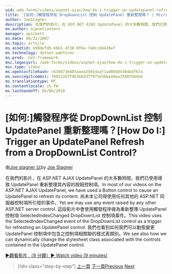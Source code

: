 ```yaml
---
uid: web-forms/videos/aspnet-ajax/how-do-i-trigger-an-updatepanel-refresh-from-a-dropdownlist-control
title: '[如何:]觸發程序從 DropDownList 控制 UpdatePanel 重新整理嗎？ | Microsoft Docs'
author: JoeStagner
description: 在我們的影片，在 ASP.NET AJAX UpdatePanel 的大多數時間，我們已使用導致 UpdatePanel 重新整理其內容的按鈕控制項。 本公司得在尚未使用的任何事件...
ms.author: aspnetcontent
manager: wpickett
ms.date: 08/22/2007
ms.topic: article
ms.assetid: e90defdb-b6b1-4f38-8f6a-7adccbb426ef
ms.technology: dotnet-webforms
ms.prod: .net-framework
msc.legacyurl: /web-forms/videos/aspnet-ajax/how-do-i-trigger-an-updatepanel-refresh-from-a-dropdownlist-control
msc.type: video
ms.openlocfilehash: c6304736485aaea2501daaf1ad80dd4304b4f67a
ms.sourcegitcommit: f8852267f463b62d7f975e56bea9aa3f68fbbdeb
ms.translationtype: MT
ms.contentlocale: zh-TW
ms.lasthandoff: 04/06/2018
---
```

<a name="how-do-i-trigger-an-updatepanel-refresh-from-a-dropdownlist-control"></a><span data-ttu-id="2be0e-105">[如何:]觸發程序從 DropDownList 控制 UpdatePanel 重新整理嗎？</span><span class="sxs-lookup"><span data-stu-id="2be0e-105">[How Do I:] Trigger an UpdatePanel Refresh from a DropDownList Control?</span></span>
====================
<span data-ttu-id="2be0e-106">由[Joe stagner 以](https://github.com/JoeStagner)</span><span class="sxs-lookup"><span data-stu-id="2be0e-106">by [Joe Stagner](https://github.com/JoeStagner)</span></span>

<span data-ttu-id="2be0e-107">在我們的影片，在 ASP.NET AJAX UpdatePanel 的大多數時間，我們已使用導致 UpdatePanel 重新整理其內容的按鈕控制項。</span><span class="sxs-lookup"><span data-stu-id="2be0e-107">In most of our videos on the ASP.NET AJAX UpdatePanel, we have used a Button control to cause an UpdatePanel to refresh its content.</span></span> <span data-ttu-id="2be0e-108">尚未本公司得使用任何其他的 ASP.NET 伺服器控制項所引發的事件。</span><span class="sxs-lookup"><span data-stu-id="2be0e-108">Yet we may use any event raised by any other ASP.NET server control.</span></span> <span data-ttu-id="2be0e-109">這段影片中會使用觸發程序做為重新整理 UpdatePanel 控制項 SelectedIndexChanged DropDownList 控制項事件。</span><span class="sxs-lookup"><span data-stu-id="2be0e-109">This video uses the SelectedIndexChanged event of the DropDownList control as a trigger for refreshing an UpdatePanel control.</span></span> <span data-ttu-id="2be0e-110">我們也看到如何我們可以動態變更 UpdatePanel 控制項中包含之控制項相關聯的樣式表類別。</span><span class="sxs-lookup"><span data-stu-id="2be0e-110">We see also how we can dynamically change the stylesheet class associated with the controls contained in the UpdatePanel control.</span></span>

[<span data-ttu-id="2be0e-111">&#9654;觀看影片 （9 分鐘）</span><span class="sxs-lookup"><span data-stu-id="2be0e-111">&#9654; Watch video (9 minutes)</span></span>](https://channel9.msdn.com/Blogs/ASP-NET-Site-Videos/how-do-i-trigger-an-updatepanel-refresh-from-a-dropdownlist-control)

> [!div class="step-by-step"]
> <span data-ttu-id="2be0e-112">[上一頁](how-do-i-implement-the-persistent-communications-pattern-using-web-services.md)
> [下一頁](how-do-i-create-an-aspnet-ajax-extender-from-scratch.md)</span><span class="sxs-lookup"><span data-stu-id="2be0e-112">[Previous](how-do-i-implement-the-persistent-communications-pattern-using-web-services.md)
[Next](how-do-i-create-an-aspnet-ajax-extender-from-scratch.md)</span></span>
